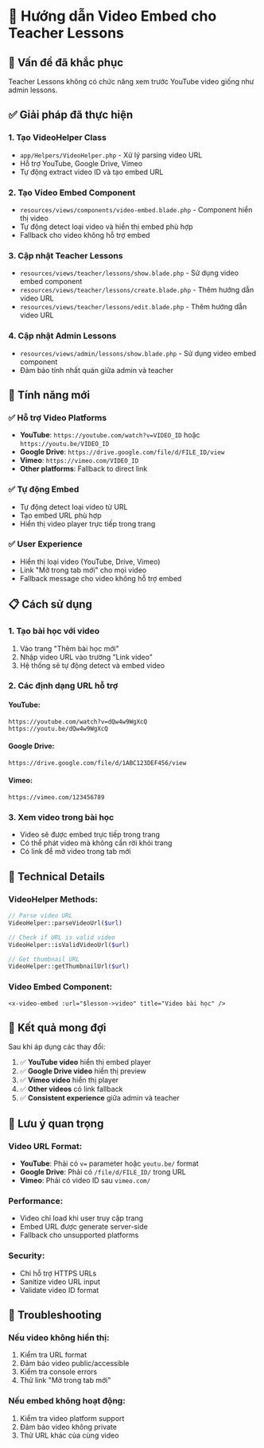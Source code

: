 # 🎥 Hướng dẫn Video Embed cho Teacher Lessons

## 🔧 Vấn đề đã khắc phục
Teacher Lessons không có chức năng xem trước YouTube video giống như admin lessons.

## ✅ Giải pháp đã thực hiện

### 1. **Tạo VideoHelper Class**
- `app/Helpers/VideoHelper.php` - Xử lý parsing video URL
- Hỗ trợ YouTube, Google Drive, Vimeo
- Tự động extract video ID và tạo embed URL

### 2. **Tạo Video Embed Component**
- `resources/views/components/video-embed.blade.php` - Component hiển thị video
- Tự động detect loại video và hiển thị embed phù hợp
- Fallback cho video không hỗ trợ embed

### 3. **Cập nhật Teacher Lessons**
- `resources/views/teacher/lessons/show.blade.php` - Sử dụng video embed component
- `resources/views/teacher/lessons/create.blade.php` - Thêm hướng dẫn video URL
- `resources/views/teacher/lessons/edit.blade.php` - Thêm hướng dẫn video URL

### 4. **Cập nhật Admin Lessons**
- `resources/views/admin/lessons/show.blade.php` - Sử dụng video embed component
- Đảm bảo tính nhất quán giữa admin và teacher

## 🎯 Tính năng mới

### ✅ **Hỗ trợ Video Platforms**
- **YouTube**: `https://youtube.com/watch?v=VIDEO_ID` hoặc `https://youtu.be/VIDEO_ID`
- **Google Drive**: `https://drive.google.com/file/d/FILE_ID/view`
- **Vimeo**: `https://vimeo.com/VIDEO_ID`
- **Other platforms**: Fallback to direct link

### ✅ **Tự động Embed**
- Tự động detect loại video từ URL
- Tạo embed URL phù hợp
- Hiển thị video player trực tiếp trong trang

### ✅ **User Experience**
- Hiển thị loại video (YouTube, Drive, Vimeo)
- Link "Mở trong tab mới" cho mọi video
- Fallback message cho video không hỗ trợ embed

## 📋 Cách sử dụng

### 1. **Tạo bài học với video**
1. Vào trang "Thêm bài học mới"
2. Nhập video URL vào trường "Link video"
3. Hệ thống sẽ tự động detect và embed video

### 2. **Các định dạng URL hỗ trợ**

#### YouTube:
```
https://youtube.com/watch?v=dQw4w9WgXcQ
https://youtu.be/dQw4w9WgXcQ
```

#### Google Drive:
```
https://drive.google.com/file/d/1ABC123DEF456/view
```

#### Vimeo:
```
https://vimeo.com/123456789
```

### 3. **Xem video trong bài học**
- Video sẽ được embed trực tiếp trong trang
- Có thể phát video mà không cần rời khỏi trang
- Có link để mở video trong tab mới

## 🔧 Technical Details

### VideoHelper Methods:
```php
// Parse video URL
VideoHelper::parseVideoUrl($url)

// Check if URL is valid video
VideoHelper::isValidVideoUrl($url)

// Get thumbnail URL
VideoHelper::getThumbnailUrl($url)
```

### Video Embed Component:
```blade
<x-video-embed :url="$lesson->video" title="Video bài học" />
```

## 🎯 Kết quả mong đợi

Sau khi áp dụng các thay đổi:
1. ✅ **YouTube video** hiển thị embed player
2. ✅ **Google Drive video** hiển thị preview
3. ✅ **Vimeo video** hiển thị player
4. ✅ **Other videos** có link fallback
5. ✅ **Consistent experience** giữa admin và teacher

## 🚨 Lưu ý quan trọng

### Video URL Format:
- **YouTube**: Phải có `v=` parameter hoặc `youtu.be/` format
- **Google Drive**: Phải có `/file/d/FILE_ID/` trong URL
- **Vimeo**: Phải có video ID sau `vimeo.com/`

### Performance:
- Video chỉ load khi user truy cập trang
- Embed URL được generate server-side
- Fallback cho unsupported platforms

### Security:
- Chỉ hỗ trợ HTTPS URLs
- Sanitize video URL input
- Validate video ID format

## 🔧 Troubleshooting

### Nếu video không hiển thị:
1. Kiểm tra URL format
2. Đảm bảo video public/accessible
3. Kiểm tra console errors
4. Thử link "Mở trong tab mới"

### Nếu embed không hoạt động:
1. Kiểm tra video platform support
2. Đảm bảo video không private
3. Thử URL khác của cùng video 